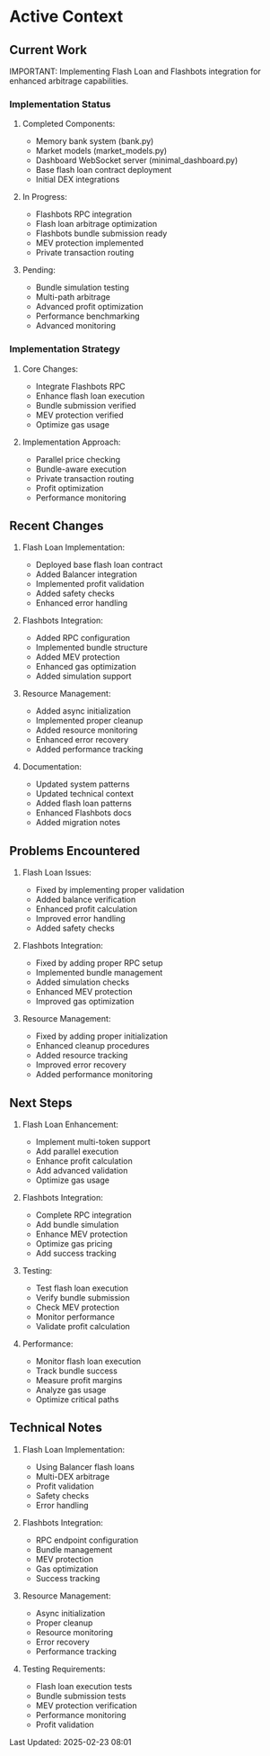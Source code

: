 # Active Context

## Current Work
IMPORTANT: Implementing Flash Loan and Flashbots integration for enhanced arbitrage capabilities.

### Implementation Status
1. Completed Components:
   - Memory bank system (bank.py)
   - Market models (market_models.py)
   - Dashboard WebSocket server (minimal_dashboard.py)
   - Base flash loan contract deployment
   - Initial DEX integrations

2. In Progress:
   - Flashbots RPC integration
   - Flash loan arbitrage optimization
   - Flashbots bundle submission
 ready
   - MEV protection
 implemented
   - Private transaction routing

3. Pending:
   - Bundle simulation testing
   - Multi-path arbitrage
   - Advanced profit optimization
   - Performance benchmarking
   - Advanced monitoring

### Implementation Strategy
1. Core Changes:
   - Integrate Flashbots RPC
   - Enhance flash loan execution
   - Bundle submission
 verified
   - MEV protection
 verified
   - Optimize gas usage

2. Implementation Approach:
   - Parallel price checking
   - Bundle-aware execution
   - Private transaction routing
   - Profit optimization
   - Performance monitoring

## Recent Changes

1. Flash Loan Implementation:
   - Deployed base flash loan contract
   - Added Balancer integration
   - Implemented profit validation
   - Added safety checks
   - Enhanced error handling

2. Flashbots Integration:
   - Added RPC configuration
   - Implemented bundle structure
   - Added MEV protection
   - Enhanced gas optimization
   - Added simulation support

3. Resource Management:
   - Added async initialization
   - Implemented proper cleanup
   - Added resource monitoring
   - Enhanced error recovery
   - Added performance tracking

4. Documentation:
   - Updated system patterns
   - Updated technical context
   - Added flash loan patterns
   - Enhanced Flashbots docs
   - Added migration notes

## Problems Encountered

1. Flash Loan Issues:
   - Fixed by implementing proper validation
   - Added balance verification
   - Enhanced profit calculation
   - Improved error handling
   - Added safety checks

2. Flashbots Integration:
   - Fixed by adding proper RPC setup
   - Implemented bundle management
   - Added simulation checks
   - Enhanced MEV protection
   - Improved gas optimization

3. Resource Management:
   - Fixed by adding proper initialization
   - Enhanced cleanup procedures
   - Added resource tracking
   - Improved error recovery
   - Added performance monitoring

## Next Steps

1. Flash Loan Enhancement:
   - Implement multi-token support
   - Add parallel execution
   - Enhance profit calculation
   - Add advanced validation
   - Optimize gas usage

2. Flashbots Integration:
   - Complete RPC integration
   - Add bundle simulation
   - Enhance MEV protection
   - Optimize gas pricing
   - Add success tracking

3. Testing:
   - Test flash loan execution
   - Verify bundle submission
   - Check MEV protection
   - Monitor performance
   - Validate profit calculation

4. Performance:
   - Monitor flash loan execution
   - Track bundle success
   - Measure profit margins
   - Analyze gas usage
   - Optimize critical paths

## Technical Notes

1. Flash Loan Implementation:
   - Using Balancer flash loans
   - Multi-DEX arbitrage
   - Profit validation
   - Safety checks
   - Error handling

2. Flashbots Integration:
   - RPC endpoint configuration
   - Bundle management
   - MEV protection
   - Gas optimization
   - Success tracking

3. Resource Management:
   - Async initialization
   - Proper cleanup
   - Resource monitoring
   - Error recovery
   - Performance tracking

4. Testing Requirements:
   - Flash loan execution tests
   - Bundle submission tests
   - MEV protection verification
   - Performance monitoring
   - Profit validation

Last Updated: 2025-02-23
 08:01
